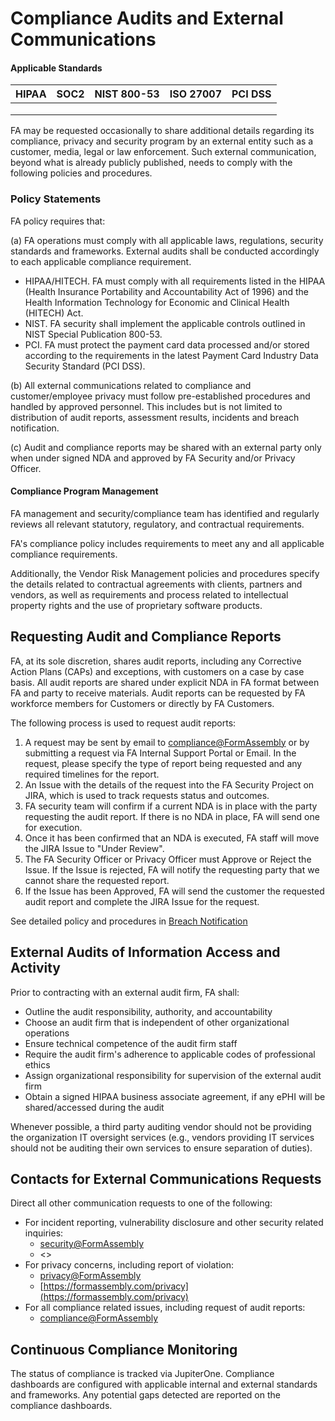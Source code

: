 # Compliance Audits and External Communications

#### Applicable Standards

| HIPAA | SOC2 | NIST 800-53 | ISO 27007 | PCI DSS |
| ----- | ---- | ----------- | --------- | ------- |
|       |      |             |           |         |
|       |      |             |           |         |
|       |      |             |           |         |

FA may be requested occasionally to share additional details regarding its compliance, privacy and security program by an external entity such as a customer, media, legal or law enforcement. Such external communication, beyond what is already publicly published, needs to comply with the following policies and procedures.

### Policy Statements

FA policy requires that:

(a) FA operations must comply with all applicable laws, regulations, security standards and frameworks. External audits shall be conducted accordingly to each applicable compliance requirement.

* HIPAA/HITECH. FA must comply with all requirements listed in the HIPAA (Health Insurance Portability and Accountability Act of 1996) and the Health Information Technology for Economic and Clinical Health (HITECH) Act.
* NIST. FA security shall implement the applicable controls outlined in NIST Special Publication 800-53.
* PCI. FA must protect the payment card data processed and/or stored according to the requirements in the latest Payment Card Industry Data Security Standard (PCI DSS).

(b) All external communications related to compliance and customer/employee privacy must follow pre-established procedures and handled by approved personnel. This includes but is not limited to distribution of audit reports, assessment results, incidents and breach notification.

(c) Audit and compliance reports may be shared with an external party only when under signed NDA and approved by FA Security and/or Privacy Officer.

#### Compliance Program Management

FA management and security/compliance team has identified and regularly reviews all relevant statutory, regulatory, and contractual requirements.

FA's compliance policy includes requirements to meet any and all applicable compliance requirements.

Additionally, the Vendor Risk Management policies and procedures specify the details related to contractual agreements with clients, partners and vendors, as well as requirements and process related to intellectual property rights and the use of proprietary software products.





## Requesting Audit and Compliance Reports

FA, at its sole discretion, shares audit reports, including any Corrective Action Plans (CAPs) and exceptions, with customers on a case by case basis. All audit reports are shared under explicit NDA in FA format between FA and party to receive materials. Audit reports can be requested by FA workforce members for Customers or directly by FA Customers.

The following process is used to request audit reports:

1. A request may be sent by email to [compliance@FormAssembly](mailto:compliance@FormAssembly) or by submitting a request via FA Internal Support Portal or Email. In the request, please specify the type of report being requested and any required timelines for the report.
2. An Issue with the details of the request into the FA Security Project on JIRA, which is used to track requests status and outcomes.
3. FA security team will confirm if a current NDA is in place with the party requesting the audit report. If there is no NDA in place, FA will send one for execution.
4. Once it has been confirmed that an NDA is executed, FA staff will move the JIRA Issue to "Under Review".
5. The FA Security Officer or Privacy Officer must Approve or Reject the Issue. If the Issue is rejected, FA will notify the requesting party that we cannot share the requested report.
6. If the Issue has been Approved, FA will send the customer the requested audit report and complete the JIRA Issue for the request.

See detailed policy and procedures in [Breach Notification](https://apps.us.jupiterone.io/policies/breach/)

## **External Audits of Information Access and Activity**

Prior to contracting with an external audit firm, FA shall:

* Outline the audit responsibility, authority, and accountability
* Choose an audit firm that is independent of other organizational operations
* Ensure technical competence of the audit firm staff
* Require the audit firm's adherence to applicable codes of professional ethics
* Assign organizational responsibility for supervision of the external audit firm
* Obtain a signed HIPAA business associate agreement, if any ePHI will be shared/accessed during the audit

Whenever possible, a third party auditing vendor should not be providing the organization IT oversight services (e.g., vendors providing IT services should not be auditing their own services to ensure separation of duties).

## **Contacts for External Communications Requests**

Direct all other communication requests to one of the following:

* For incident reporting, vulnerability disclosure and other security related inquiries:
  * [security@FormAssembly](mailto:security@FormAssembly)
  * <>
* For privacy concerns, including report of violation:
  * [privacy@FormAssembly](mailto:privacy@FormAssembly)
  * [https://formassembly.com/privacy](https://formassembly.com/privacy)
* For all compliance related issues, including request of audit reports:
  * [compliance@FormAssembly](mailto:compliance@FormAssembly)



## Continuous Compliance Monitoring

The status of compliance is tracked via JupiterOne. Compliance dashboards are configured with applicable internal and external standards and frameworks. Any potential gaps detected are reported on the compliance dashboards.







